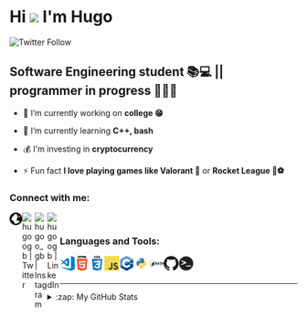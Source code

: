 # Hi <img src="https://raw.githubusercontent.com/MartinHeinz/MartinHeinz/master/wave.gif" width="30px"> I'm Hugo

![Twitter Follow](https://img.shields.io/twitter/follow/hugoo_gb?color=%231DA1F2&label=Follow%20Me&logo=Twitter&style=for-the-badge)

## Software Engineering student 📚💻 || programmer in progress 👨🏼‍💻

- 🔭 I’m currently working on **college 😁**

- 🌱 I’m currently learning **C++, bash**

- 💰 I'm investing in **cryptocurrency**

- ⚡ Fun fact **I love playing games like Valorant 🔫** or **Rocket League 🚗⚽**

### Connect with me:

<a href="#" target="_blank"><img align="left" alt=".com" width="22px" src="https://raw.githubusercontent.com/iconic/open-iconic/master/svg/globe.svg" /></a>
<a href="https://twitter.com/hugoo_gb" target="_blank"><img align="left" alt="hugoogb | Twitter" width="22px" src="https://cdn.jsdelivr.net/npm/simple-icons@v3/icons/twitter.svg" /></a>
<a href="https://instagram.com/hugoo_gb" target="_blank"><img align="left" alt="hugoo_gb | Instagram" width="22px" src="https://cdn.jsdelivr.net/npm/simple-icons@v3/icons/instagram.svg" /></a>
<a href="#" target="_blank"><img align="left" alt="hugoogb | LinkedIn" width="22px" src="https://cdn.jsdelivr.net/npm/simple-icons@v3/icons/linkedin.svg" /></a>

<br />

### Languages and Tools:

<img align="left" alt="Visual Studio Code" width="26px" src="https://raw.githubusercontent.com/github/explore/80688e429a7d4ef2fca1e82350fe8e3517d3494d/topics/visual-studio-code/visual-studio-code.png" />
<img align="left" alt="HTML5" width="26px" src="https://raw.githubusercontent.com/github/explore/80688e429a7d4ef2fca1e82350fe8e3517d3494d/topics/html/html.png" />
<img align="left" alt="CSS3" width="26px" src="https://raw.githubusercontent.com/github/explore/80688e429a7d4ef2fca1e82350fe8e3517d3494d/topics/css/css.png" />
<img align="left" alt="JavaScript" width="26px" src="https://raw.githubusercontent.com/github/explore/80688e429a7d4ef2fca1e82350fe8e3517d3494d/topics/javascript/javascript.png" />
<img align="left" alt="C++" width="26px" src="https://raw.githubusercontent.com/github/explore/80688e429a7d4ef2fca1e82350fe8e3517d3494d/topics/cpp/cpp.png"/>
<img align="left" alt="Python" width="26px" src="https://raw.githubusercontent.com/github/explore/80688e429a7d4ef2fca1e82350fe8e3517d3494d/topics/python/python.png"/>
<img align="left" alt="Bash" width="26px" src="https://raw.githubusercontent.com/github/explore/80688e429a7d4ef2fca1e82350fe8e3517d3494d/topics/bash/bash.png"/>
<img align="left" alt="GitHub" width="26px" src="https://raw.githubusercontent.com/github/explore/78df643247d429f6cc873026c0622819ad797942/topics/github/github.png" />
<img align="left" alt="Terminal" width="26px" src="https://raw.githubusercontent.com/github/explore/80688e429a7d4ef2fca1e82350fe8e3517d3494d/topics/terminal/terminal.png" />

<br />
<br />

---

<details>
  <summary>:zap: My GitHub Stats</summary>

  <img align="left" alt="hugoogb's GitHub Stats" src="https://github-readme-stats.vercel.app/api?username=hugoogb&show_icons=true&hide_title=true&hide_border=true&theme=graywhite&include_all_commits=true" />

</details>
